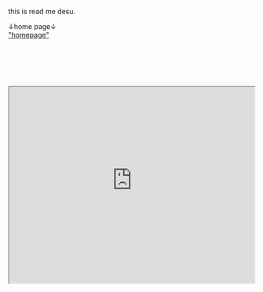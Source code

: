 this is read me desu.

↓home page↓
<br><a href="https://koppepan-orange.github.io/test_site/homepage.html">"homepage"</a>

<br><br><br><br>
<iframe height="400" width="500" src="https://koppepan-orange.github.io/test_site/shop_weapons.txt"></iframe>
